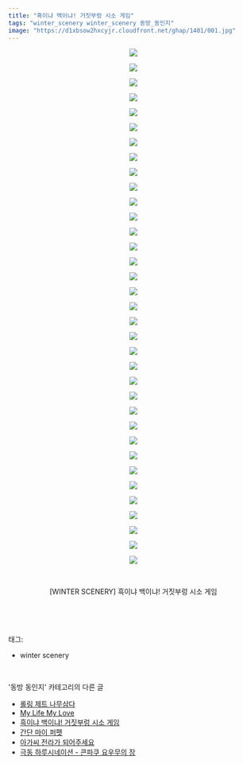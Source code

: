 ```yaml
---
title: "흑이냐 백이냐! 거짓부렁 시소 게임"
tags: "winter_scenery winter_scenery 동방_동인지"
image: "https://d1xbsow2hxcyjr.cloudfront.net/ghap/1401/001.jpg"
---
```

<div class="article">
<p style="text-align: center; clear: none; float: none;"><img src="{{ site.imgserver10 }}/ghap/1401/001.jpg"/></p>
<p style="text-align: center; clear: none; float: none;"><img src="{{ site.imgserver10 }}/ghap/1401/002.jpg"/></p>
<p style="text-align: center; clear: none; float: none;"><img src="{{ site.imgserver10 }}/ghap/1401/003.jpg"/></p>
<p style="text-align: center; clear: none; float: none;"><img src="{{ site.imgserver10 }}/ghap/1401/004.jpg"/></p>
<p style="text-align: center; clear: none; float: none;"><img src="{{ site.imgserver10 }}/ghap/1401/005.jpg"/></p>
<p style="text-align: center; clear: none; float: none;"><img src="{{ site.imgserver10 }}/ghap/1401/006.jpg"/></p>
<p style="text-align: center; clear: none; float: none;"><img src="{{ site.imgserver10 }}/ghap/1401/007.jpg"/></p>
<p style="text-align: center; clear: none; float: none;"><img src="{{ site.imgserver10 }}/ghap/1401/008.jpg"/></p>
<p style="text-align: center; clear: none; float: none;"><img src="{{ site.imgserver10 }}/ghap/1401/009.jpg"/></p>
<p style="text-align: center; clear: none; float: none;"><img src="{{ site.imgserver10 }}/ghap/1401/010.jpg"/></p>
<p style="text-align: center; clear: none; float: none;"><img src="{{ site.imgserver10 }}/ghap/1401/011.jpg"/></p>
<p style="text-align: center; clear: none; float: none;"><img src="{{ site.imgserver10 }}/ghap/1401/012.jpg"/></p>
<p style="text-align: center; clear: none; float: none;"><img src="{{ site.imgserver10 }}/ghap/1401/013.jpg"/></p>
<p style="text-align: center; clear: none; float: none;"><img src="{{ site.imgserver10 }}/ghap/1401/014.jpg"/></p>
<p style="text-align: center; clear: none; float: none;"><img src="{{ site.imgserver10 }}/ghap/1401/015.jpg"/></p>
<p style="text-align: center; clear: none; float: none;"><img src="{{ site.imgserver10 }}/ghap/1401/016.jpg"/></p>
<p style="text-align: center; clear: none; float: none;"><img src="{{ site.imgserver10 }}/ghap/1401/017.jpg"/></p>
<p style="text-align: center; clear: none; float: none;"><img src="{{ site.imgserver10 }}/ghap/1401/018.jpg"/></p>
<p style="text-align: center; clear: none; float: none;"><img src="{{ site.imgserver10 }}/ghap/1401/019.jpg"/></p>
<p style="text-align: center; clear: none; float: none;"><img src="{{ site.imgserver10 }}/ghap/1401/020.jpg"/></p>
<p style="text-align: center; clear: none; float: none;"><img src="{{ site.imgserver10 }}/ghap/1401/021.jpg"/></p>
<p style="text-align: center; clear: none; float: none;"><img src="{{ site.imgserver10 }}/ghap/1401/022.jpg"/></p>
<p style="text-align: center; clear: none; float: none;"><img src="{{ site.imgserver10 }}/ghap/1401/023.jpg"/></p>
<p style="text-align: center; clear: none; float: none;"><img src="{{ site.imgserver10 }}/ghap/1401/024.jpg"/></p>
<p style="text-align: center; clear: none; float: none;"><img src="{{ site.imgserver10 }}/ghap/1401/025.jpg"/></p>
<p style="text-align: center; clear: none; float: none;"><img src="{{ site.imgserver10 }}/ghap/1401/026.jpg"/></p>
<p style="text-align: center; clear: none; float: none;"><img src="{{ site.imgserver10 }}/ghap/1401/027.jpg"/></p>
<p style="text-align: center; clear: none; float: none;"><img src="{{ site.imgserver10 }}/ghap/1401/028.jpg"/></p>
<p style="text-align: center; clear: none; float: none;"><img src="{{ site.imgserver10 }}/ghap/1401/029.jpg"/></p>
<p style="text-align: center; clear: none; float: none;"><img src="{{ site.imgserver10 }}/ghap/1401/030.jpg"/></p>
<p style="text-align: center; clear: none; float: none;"><img src="{{ site.imgserver10 }}/ghap/1401/031.jpg"/></p>
<p style="text-align: center; clear: none; float: none;"><img src="{{ site.imgserver10 }}/ghap/1401/032.jpg"/></p>
<p style="text-align: center; clear: none; float: none;"><img src="{{ site.imgserver10 }}/ghap/1401/033.jpg"/></p>
<p style="text-align: center; clear: none; float: none;"><img src="{{ site.imgserver10 }}/ghap/1401/034.jpg"/></p>
<p style="text-align: center; clear: none; float: none;"><img src="{{ site.imgserver10 }}/ghap/1401/035.jpg"/></p>
<p style="text-align: center; clear: none; float: none;"><br/></p>
<p style="text-align: center; clear: none; float: none;">[WINTER SCENERY] 흑이냐 백이냐! 거짓부렁 시소 게임</p>
<p><br/></p>
</div><br/>
<div class="tagTrail">
<p>태그: </p>
<ul>
<li>winter scenery</li>
</ul>
</div><br/>
<div class="another">
<p>'동방 동인지' 카테고리의 다른 글</p>
<ul>
<li><a href="/ghap_1403">롤링 제트 나무삼다</a></li>
<li><a href="/ghap_1402">My Life My Love</a></li>
<li><a href="/ghap_1401">흑이냐 백이냐! 거짓부렁 시소 게임</a></li>
<li><a href="/ghap_1400">간단 마이 퍼펫</a></li>
<li><a href="/ghap_1398">아가씨 전라가 되어주세요</a></li>
<li><a href="/ghap_1397">극동 하루시네이션 - 콘파쿠 요우무의 장</a></li>
</ul>
</div><br/>
<div class="cb_module cb_fluid">
<div class="cb_wrt cb_profile">
</div><!-- commentList close -->
</div><br/>
